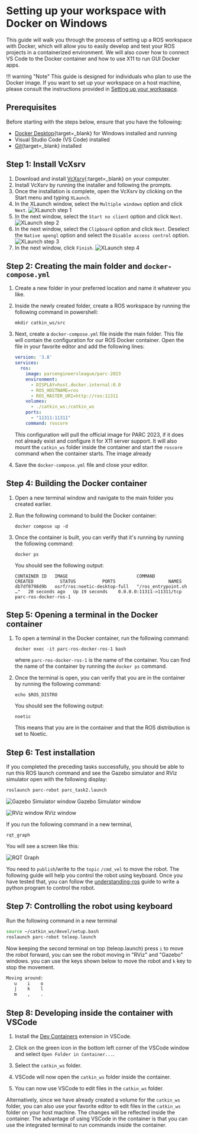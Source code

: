 # Setting up your workspace with Docker on Windows

This guide will walk you through the process of setting up a ROS workspace with Docker, which will allow you to easily develop and test your ROS projects in a containerized environment. We will also cover how to connect VS Code to the Docker container and how to use X11 to run GUI Docker apps.

!!! warning "Note"
    This guide is designed for individuals who plan to use the Docker image. If you want to set up your workspace on a host machine, please consult the instructions provided in [Setting up your workspace](../getting-started-tutorials/setting-up-your-workspace.md).

## Prerequisites
Before starting with the steps below, ensure that you have the following:

* [Docker Desktop](https://docs.docker.com/desktop/install/windows-install/#install-docker-desktop-on-windows){target=_blank} for Windows installed and running
* Visual Studio Code (VS Code) installed
* [Git](https://github.com/git-guides/install-git#install-git-on-linux){target=_blank} installed

## Step 1: Install VcXsrv

1. Download and install [VcXsrv](https://sourceforge.net/projects/vcxsrv/){:target=_blank} on your computer.
2. Install VcXsrv by running the installer and following the prompts.
3. Once the installation is complete, open the VcXsrv by clicking on the Start menu and typing `XLaunch`.
4. In the XLaunch window, select the `Multiple windows` option and click `Next`.
    ![XLaunch step 1](assets/vcxsrv-install-1.png)
5. In the next window, select the `Start no client` option and click `Next`.
    ![XLaunch step 2](assets/vcxsrv-install-2.png)
6. In the next window, select the `Clipboard` option and click `Next`. Deselect the `Native opengl` option and select the `Disable access control` option.
    ![XLaunch step 3](assets/vcxsrv-install-3.png)
7. In the next window, click `Finish`.
    ![XLaunch step 4](assets/vcxsrv-install-4.png)

## Step 2: Creating the main folder and `docker-compose.yml`

1. Create a new folder in your preferred location and name it whatever you like.
2. Inside the newly created folder, create a ROS workspace by running the following command in powershell:

    ```shell
    mkdir catkin_ws/src
    ```

3. Next, create a `docker-compose.yml` file inside the main folder. This file will contain the configuration for our ROS Docker container. Open the file in your favorite editor and add the following lines:

    ```yaml
    version: '3.8'
    services:
      ros:
        image: parcengineersleague/parc-2023
        environment:
          - DISPLAY=host.docker.internal:0.0
          - ROS_HOSTNAME=ros
          - ROS_MASTER_URI=http://ros:11311
        volumes:
          - ./catkin_ws:/catkin_ws
        ports:
          - "11311:11311"
        command: roscore
    ```
    This configuration will pull the official image for PARC 2023, if it does not already exist and configure it for X11 server support. It will also mount the `catkin_ws` folder inside the container and start the `roscore` command when the container starts. The image already 

4. Save the `docker-compose.yml` file and close your editor.

## Step 4: Building the Docker container

1. Open a new terminal window and navigate to the main folder you created earlier.

2. Run the following command to build the Docker container:

    ```shell
    docker compose up -d
    ```

3. Once the container is built, you can verify that it's running by running the following command:

    ```shell
    docker ps
    ```

    You should see the following output:

    ```shell
    CONTAINER ID   IMAGE                          COMMAND                  CREATED          STATUS          PORTS                    NAMES
    db7df0798d9b   osrf/ros:noetic-desktop-full   "/ros_entrypoint.sh …"   20 seconds ago   Up 19 seconds    0.0.0.0:11311->11311/tcp   parc-ros-docker-ros-1
    ```

## Step 5: Opening a terminal in the Docker container

1. To open a terminal in the Docker container, run the following command:

    ```shell
    docker exec -it parc-ros-docker-ros-1 bash
    ```
    where `parc-ros-docker-ros-1` is the name of the container. You can find the name of the container by running the `docker ps` command.

2. Once the terminal is open, you can verify that you are in the container by running the following command:

    ```shell
    echo $ROS_DISTRO
    ```

    You should see the following output:

    ```shell
    noetic
    ```
    This means that you are in the container and that the ROS distribution is set to Noetic.

## Step 6: Test installation

If you completed the preceding tasks successfully, you should be able to run this ROS launch command and see the Gazebo simulator and RViz simulator open with the following display:
```sh
roslaunch parc-robot parc_task2.launch
```
![Gazebo Simulator window](assets/gazebo.png)
Gazebo Simulator window


![RViz window](assets/rviz.png)
RViz window


If you run the following command in a new terminal,
```
rqt_graph
```
You will see a screen like this:

![RQT Graph](assets/rosgraph.png)

You need to `publish`/write to the `topic` `/cmd_vel` to move the robot.
The following guide will help you control the robot using keyboard. Once you have tested that, you can follow the [understanding-ros](../getting-started-with-ros) guide to write a python program to control the robot.

## Step 7: Controlling the robot using keyboard
Run the following command in a new terminal
```sh
source ~/catkin_ws/devel/setup.bash
roslaunch parc-robot teleop.launch
```

Now keeping the second terminal on top (teleop.launch) press `i` to move the robot forward, you can see the robot moving in "RViz" and "Gazebo" windows.
you can use the keys shown below to move the robot and `k` key to stop the movement.
```sh
Moving around:
   u    i    o
   j    k    l
   m    ,    .
```

## Step 8: Developing inside the container with VSCode

1. Install the [Dev Containers](https://marketplace.visualstudio.com/items?itemName=ms-vscode-remote.remote-containers) extension in VSCode.

2. Click on the green icon in the bottom left corner of the VSCode window and select `Open Folder in Container...`.

3. Select the `catkin_ws` folder.

4. VSCode will now open the `catkin_ws` folder inside the container.

5. You can now use VSCode to edit files in the `catkin_ws` folder.

Alternatively, since we have already created a volume for the `catkin_ws` folder, you can also use your favorite editor to edit files in the `catkin_ws` folder on your host machine. The changes will be reflected inside the container. The advantage of using VSCode in the container is that you can use the integrated terminal to run commands inside the container.
